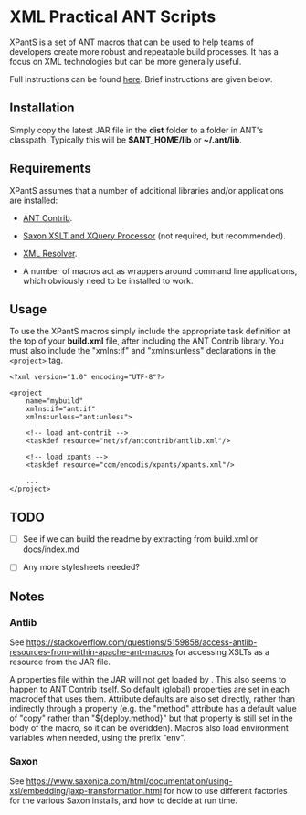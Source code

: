 # XML Practical ANT Scripts

XPantS is a set of ANT macros that can be used to help teams of developers create more robust and repeatable build processes. It has a focus on XML technologies but can be more generally useful.

Full instructions can be found [here](docs/index.md). Brief instructions are given below.

## Installation

Simply copy the latest JAR file in the **dist** folder to a folder in ANT's classpath. Typically this will be **$ANT_HOME/lib** or **~/.ant/lib**.


## Requirements

XPantS assumes that a number of additional libraries and/or applications are installed:

*   [ANT Contrib](https://sourceforge.net/projects/ant-contrib/files/ant-contrib/1.0b3/ant-contrib-1.0b3-bin.zip/download).

*   [Saxon XSLT and XQuery Processor](https://www.saxonica.com/products/products.xml) (not required, but recommended).

*   [XML Resolver](http://www.java2s.com/Code/Jar/x/Downloadxmlresolverjar.htm).

*   A number of macros act as wrappers around command line applications, which obviously need to be installed to work.


## Usage

To use the XPantS macros simply include the appropriate task definition at the top of your **build.xml** file, after including the ANT Contrib library. You must also include the "xmlns:if" and "xmlns:unless" declarations in the `<project>` tag.

```
<?xml version="1.0" encoding="UTF-8"?>

<project
    name="mybuild"
    xmlns:if="ant:if"
    xmlns:unless="ant:unless">

    <!-- load ant-contrib -->
    <taskdef resource="net/sf/antcontrib/antlib.xml"/>

    <!-- load xpants -->
    <taskdef resource="com/encodis/xpants/xpants.xml"/>

    ...
</project>
```

## TODO

- [ ] See if we can build the readme by extracting from build.xml or docs/index.md

- [ ] Any more stylesheets needed?


## Notes

### Antlib

See <https://stackoverflow.com/questions/5159858/access-antlib-resources-from-within-apache-ant-macros> for accessing XSLTs as a resource from the JAR file.

A properties file within the JAR will not get loaded by <taskdef resource="..."/>. This also seems to happen to ANT Contrib itself. So default (global) properties are set in each macrodef that uses them. Attribute defaults are also set directly, rather than indirectly through a property (e.g. the <deploy-files> "method" attribute has a default value of "copy" rather than "${deploy.method}" but that property is still set in the body of the macro, so it can be overidden). Macros also load
environment variables when needed, using the prefix "env".

### Saxon

See <https://www.saxonica.com/html/documentation/using-xsl/embedding/jaxp-transformation.html> for how to use different factories for the various Saxon installs, and how to decide at run time.

